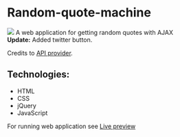 # Random-quote-machine
![](demo.gif)
A web application for getting random quotes with AJAX<br>
**Update:** Added twitter button.

Credits to [API provider](https://talaikis.com/random_quotes_api/).
## Technologies:
* HTML<br>
* CSS<br>
* jQuery<br>
* JavaScript


For running web application see [Live preview](https://codepen.io/nemanja97/full/KXmoxe/) <br>
